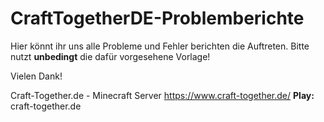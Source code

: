 # CraftTogetherDE-Problemberichte

Hier könnt ihr uns alle Probleme und Fehler berichten die Auftreten.
Bitte nutzt __unbedingt__ die dafür vorgesehene Vorlage!

Vielen Dank!

Craft-Together.de - Minecraft Server
https://www.craft-together.de/
**Play:** craft-together.de
